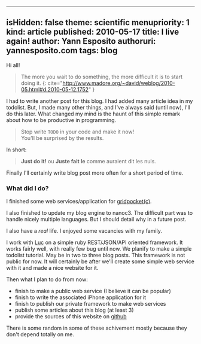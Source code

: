 -----
isHidden:       false
theme: scientific
menupriority:   1
kind:           article
published: 2010-05-17
title: I live again!
author: Yann Esposito
authoruri: yannesposito.com
tags:  blog
-----
Hi all!

> The more you wait to do something, the more difficult it is to start doing it.
{: cite="http://www.madore.org/~david/weblog/2010-05.html#d.2010-05-12.1752" }

I had to write another post for this blog. I had added many article idea in my todolist. But, I made many other things, and I've always said (until now), I'll do this later. What changed my mind is the haunt of this simple remark about how to be productive in programming. 
> Stop write `TODO` in your code and make it now!  
> You'll be surprised by the results.

In short:
> **Just do it!** ou **Juste fait le** comme auraient dit les nuls.

Finally I'll certainly write blog post more often for a short period of time.

### What did I do?

I finished some web services/application for [gridpocket(c)](http://www.gridpocket.com).

I also finished to update my blog engine to nanoc3. The difficult part was to handle nicely multiple languages. But I should detail why in a future post.

I also have a *real* life. I enjoyed some vacancies with my family. 

I work with [Luc](http://www.lucarea.net) on a simple ruby REST/JSON/API oriented framework. It works fairly well, with really few bug until now. We planify to make a simple todolist tutorial. May be in two to three blog posts. This framework is not public for now. It will certainly be after we'll create some simple web service with it and made a nice website for it.

Then what I plan to do from now:

  - finish to make a public web service (I believe it can be popular)
  - finish to write the associated iPhone application for it
  - finish to publish our private framework to make web services
  - publish some articles about this blog (at least 3)
  - provide the sources of this website on [github](http://github.com)

There is some random in some of these achivement mostly because they don't depend totally on me.
